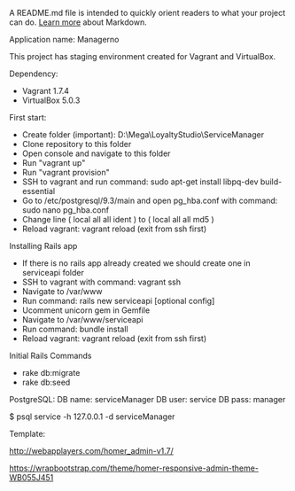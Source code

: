  A README.md file is intended to quickly orient readers to what your project can do.
 [Learn more](http://go.microsoft.com/fwlink/p/?LinkId=524306) about Markdown.
 
 Application name: Managerno
 
 This project has staging environment created for Vagrant and VirtualBox.
 
 Dependency:
 - Vagrant 1.7.4
 - VirtualBox 5.0.3
 
 
 First start:
 - Create folder (important): D:\Mega\LoyaltyStudio\ServiceManager
 - Clone repository to this folder
 - Open console and navigate to this folder
 - Run "vagrant up"
 - Run "vagrant provision"
 - SSH to vagrant and run command: sudo apt-get install libpq-dev build-essential
 - Go to /etc/postgresql/9.3/main and open pg_hba.conf with command: sudo nano pg_hba.conf
 - Change line ( local   all     all             ident ) to ( local   all     all             md5 )
 - Reload vagrant: vagrant reload (exit from ssh first)
 
 Installing Rails app
 - If there is no rails app already created we should create one in serviceapi folder 
 - SSH to vagrant with command: vagrant ssh
 - Navigate to /var/www
 - Run command: rails new serviceapi [optional config]
 - Ucomment unicorn gem in Gemfile
 - Navigate to /var/www/serviceapi
 - Run command: bundle install
 - Reload vagrant: vagrant reload (exit from ssh first)
 
 Initial Rails Commands
 - rake db:migrate
 - rake db:seed
  
 
 PostgreSQL:
 DB name: serviceManager
 DB user: service
 DB pass: manager
 
 $ psql service -h 127.0.0.1 -d serviceManager
 
 
 Template:
 
 http://webapplayers.com/homer_admin-v1.7/
 
 https://wrapbootstrap.com/theme/homer-responsive-admin-theme-WB055J451